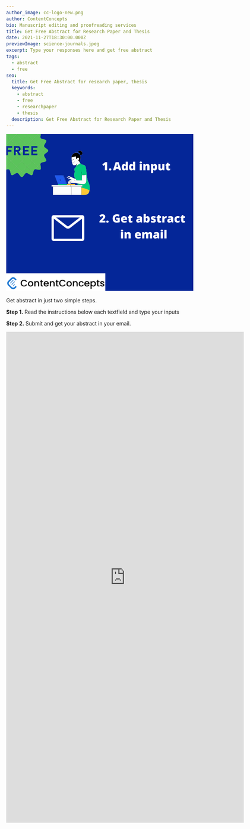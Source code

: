 ```yaml
---
author_image: cc-logo-new.png
author: ContentConcepts
bio: Manuscript editing and proofreading services
title: Get Free Abstract for Research Paper and Thesis
date: 2021-11-27T18:30:00.000Z
previewImage: science-journals.jpeg
excerpt: Type your responses here and get free abstract
tags:
  - abstract
  - free
seo:
  title: Get Free Abstract for research paper, thesis
  keywords:
    - abstract
    - free
    - researchpaper
    - thesis
  description: Get Free Abstract for Research Paper and Thesis
---
```



![Free Abstract](get-abstract.png "Free abstract creator")

Get abstract in just two simple steps. 

**Step 1.** Read the instructions below each textfield and type your inputs

**Step 2.** Submit and get your abstract in your email. 

<iframe src="https://docs.google.com/forms/d/e/1FAIpQLSdPURtSv7at4BJk7SqSAa8bZuxWhuAqWrF22lq-A1s0kX0Mbg/viewform?embedded=true" width="640" height="1320" frameborder="0" marginheight="0" marginwidth="0">Loading…</iframe>